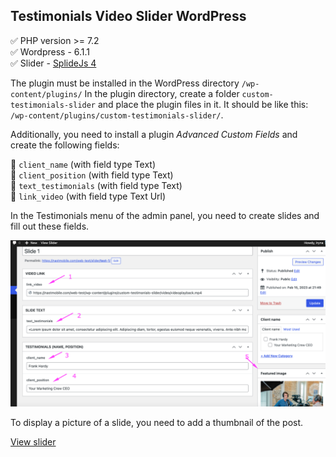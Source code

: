 ## Testimonials Video Slider WordPress

:white_check_mark: PHP version >= 7.2    
:white_check_mark: Wordpress - 6.1.1   
:white_check_mark: Slider - [SplideJs 4](https://splidejs.com/)    

The plugin must be installed in the WordPress directory `/wp-content/plugins/`
In the plugin directory, create a folder `custom-testimonials-slider` and place the plugin files in it.
It should be like this: `/wp-content/plugins/custom-testimonials-slider/`.


Additionally, you need to install a plugin *Advanced Custom Fields* and create the following fields:

:small_blue_diamond: `client_name` (with field type Text)    
:small_orange_diamond: `client_position` (with field type Text)    
:small_blue_diamond: `text_testimonials` (with field type Text)    
:small_orange_diamond: `link_video` (with field type Text Url)    

In the Testimonials menu of the admin panel, you need to create slides and fill out these fields.

![Screenshort](/img/screen_slider.png)

To display a picture of a slide, you need to add a thumbnail of the post.

[View slider](https://nastmobile.com/web-test/slider-example/)
